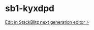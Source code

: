 # sb1-kyxdpd

[Edit in StackBlitz next generation editor ⚡️](https://stackblitz.com/~/github.com/s0ber164/sb1-kyxdpd)